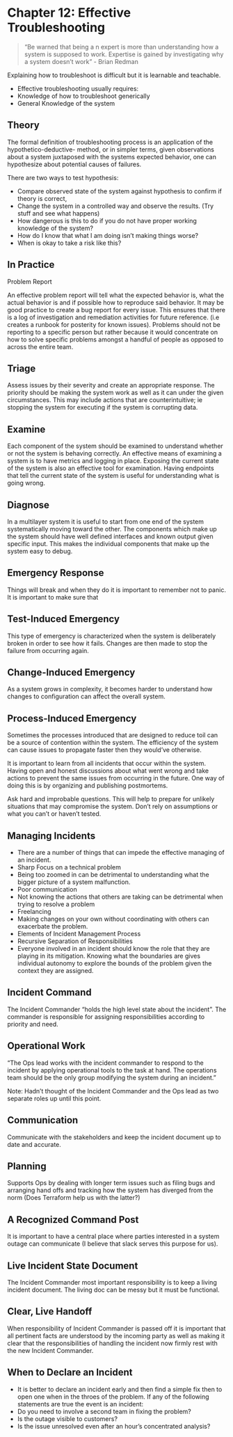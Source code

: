
# Chapter 12: Effective Troubleshooting 

> “Be warned that being a n expert is more than understanding how a system is supposed to work. Expertise is gained by investigating why a system doesn’t work” - Brian Redman

Explaining how to troubleshoot is difficult but it is learnable and teachable.

- Effective troubleshooting usually requires:
- Knowledge of how to troubleshoot generically
- General Knowledge of the system 


## Theory
The formal definition of troubleshooting process is an application of the hypothetico-deductive- method, or in simpler terms, given observations about a system juxtaposed with the systems expected behavior, one can hypothesize about potential causes of failures.



There are two ways to test hypothesis:
- Compare observed state of the system against hypothesis to confirm if theory is correct,
- Change the system in a controlled way and observe the results. (Try stuff and see what happens) 
- How dangerous is this to do if you do not have proper working knowledge of the system?
- How do I know that what I am doing isn’t making things worse?
- When is okay to take a risk like this? 

## In Practice
Problem Report 

An effective problem report will tell what the expected behavior is, what the actual behavior is and if possible how to reproduce said behavior. It may be good practice to create a bug report for every issue. This ensures that there is a log of investigation and remediation activities for future reference. (i.e creates a runbook for posterity for known issues). Problems should not be reporting to a specific person but rather because it would concentrate on how to solve specific problems amongst a handful of people as opposed to across the entire team.

## Triage

Assess issues by their severity and create an appropriate response. The priority should be making the system work as well as it can under the given circumstances. This may include actions that are counterintuitive; ie stopping the system for executing if the system is corrupting data. 

## Examine

Each component of the system should be examined to understand whether or not the system is behaving correctly. An effective means of examining a system is to have metrics and logging in place. Exposing the current state of the system is also an effective tool for examination. Having endpoints that tell the current state of the system is useful for understanding what is going wrong.

## Diagnose

In a multilayer system it is useful to start from one end of the system systematically moving toward the other. The components which make up the system should have well defined interfaces and known output given specific input. This makes the individual components that make up the system easy to debug. 

## Emergency Response 
Things will break and when they do it is important to remember not to panic. It is important to make sure that 

## Test-Induced Emergency
This type of emergency is characterized when the system is deliberately broken in order to see how it fails. Changes are then made to stop the failure from occurring again.

## Change-Induced Emergency 
As a system grows in complexity, it becomes harder to understand how changes to configuration can affect the overall system.

## Process-Induced Emergency
Sometimes the processes introduced that are designed to reduce toil can be a source of contention within the system. The efficiency of the system can cause issues to propagate faster then they would’ve otherwise.

It is important to learn from all incidents that occur within the system. Having open and honest discussions about what went wrong and take actions to prevent the same issues from occurring in the future. One way of doing this is by organizing and publishing postmortems.

Ask hard and improbable questions. This will help to prepare for unlikely situations that may compromise the system. Don’t rely on assumptions or what you can’t or haven’t tested.

## Managing Incidents 
- There are a number of things that can impede the effective managing of an incident.
- Sharp Focus on a technical problem
- Being too zoomed in can be detrimental to understanding what the bigger picture of a system malfunction.
- Poor communication 
- Not knowing the actions that others are taking can be detrimental when trying to resolve a problem 
- Freelancing
- Making changes on your own without coordinating with others can exacerbate the problem.
- Elements of Incident Management Process
- Recursive Separation of Responsibilities
- Everyone involved in an incident should know the role that they are playing in its mitigation. Knowing what the boundaries are gives individual autonomy to explore the bounds of the problem given the context they are assigned.

## Incident Command
The Incident Commander “holds the high level state about the incident”. The commander is responsible for assigning responsibilities according to priority and need.

## Operational Work 
“The Ops lead works with the incident commander to respond to the incident by applying operational tools to the task at hand. The operations team should be the only group modifying the system during an incident.”

Note: Hadn’t thought of the Incident Commander and the Ops lead as two separate roles up until this point.

## Communication
Communicate with the stakeholders and keep the incident document up to date and accurate.

## Planning 
Supports Ops by dealing with longer term issues such as filing bugs and arranging hand offs and tracking how the system has diverged from the norm (Does Terraform help us with the latter?)

## A Recognized Command Post
It is important to have a central place where parties interested in a system outage can communicate (I believe that slack serves this purpose for us).

## Live Incident State Document 
The Incident Commander most important responsibility is to keep a living incident document. The living doc can be messy but it must be functional.

## Clear, Live Handoff 
When responsibility of Incident Commander is passed off it is important that all pertinent facts are understood by the incoming party as well as making it clear that the responsibilities of handling the incident now firmly rest with the new Incident Commander.

## When to Declare an Incident
- It is better to declare an incident early and then find a simple fix then to open one when in the throes of the problem. If any of the following statements are true the event is an incident:
- Do you need to involve a second team in fixing the problem?
- Is the outage visible to customers?
- Is the issue unresolved even after an hour’s concentrated analysis?










